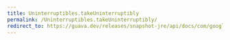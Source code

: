 ```yaml
---
title: Uninterruptibles.takeUninterruptibly
permalink: /Uninterruptibles.takeUninterruptibly/
redirect_to: https://guava.dev/releases/snapshot-jre/api/docs/com/google/common/util/concurrent/Uninterruptibles.html#takeUninterruptibly-java.util.concurrent.BlockingQueue-
---
```

